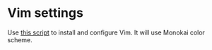 # Vim settings

Use [this script](../scripts/install_vim.sh) to install and configure Vim. It will use Monokai color scheme.
